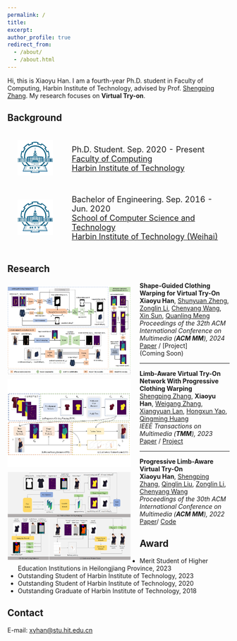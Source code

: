 ```yaml
---
permalink: /
title:
excerpt:
author_profile: true
redirect_from: 
  - /about/
  - /about.html
---
```


<!-- * B.S. in Communication Engineering, Hefei University of Technology, 2019
* M.S. in Computer Science and Technology, Harbin Institute of Technology, 2021
* Ph.D. in Computer Science and Technology, Harbin Institute of Technology, 2025 (expected) -->
Hi, this is Xiaoyu Han. I am a fourth-year Ph.D. student in Faculty of Computing, Harbin Institute of Technology, advised by Prof. [Shengping Zhang](https://homepage.hit.edu.cn/zhangshengping).
My research focuses on **Virtual Try-on**.


## Background

<div>
<table style="width:100%;border:none;border-spacing:0px;border-collapse:separate;margin-right:auto;margin-left:auto;font-size: large">
<tr>
<td style="padding:20px;width:25%;vertical-align:middle;border:none" align="center">
<img width="80" src="../images/hit.png"> 
</td>
<td style="padding:20px;width:75%;vertical-align:middle;border: none" align="left">
Ph.D. Student. Sep. 2020 - Present<br>
<a href="https://encs.hit.edu.cn">Faculty of Computing</a><br>
<a href="http://en.hit.edu.cn">Harbin Institute of Technology</a><br>
</td>
</tr>

<tr>
<td style="padding:20px;width:25%;vertical-align:middle;border:none" align="center">
<img width="80" src="../images/hit.png"> 
</td>
<td style="padding:20px;width:75%;vertical-align:middle;border:none" align="left">
Bachelor of Engineering. Sep. 2016 - Jun. 2020<br>
<a href="https://cst.hitwh.edu.cn/">School of Computer Science and Technology</a><br>
<a href="https://www.hitwh.edu.cn/">Harbin Institute of Technology (Weihai)</a><br>
</td>
</tr>
</table>    
</div>



## Research

<img align="left" width="280" height="200" src="../images/acmmm2024.png" style="padding-right:20px; padding-top:10px"/>

<b>Shape-Guided Clothing Warping for Virtual Try-On</b><br>
<b>Xiaoyu Han</b>, [Shunyuan Zheng](https://shunyuanzheng.github.io), [Zonglin Li](https://scholar.google.com.hk/citations?user=e3cfNyMAAAAJ&hl=zh-CN&oi=sra), [Chenyang Wang](https://openreview.net/profile?id=~Chenyang_Wang4), [Xin Sun](https://openreview.net/profile?id=~Xin_Sun17), [Quanling Meng](https://openreview.net/profile?id=~Quanling_Meng1)<br>
<i>Proceedings of the 32th ACM International Conference on Multimedia (<b>ACM MM</b>), 2024</i><br>
[<i class="fas fa-fw fa-file-pdf"></i>Paper](https://openreview.net/pdf?id=uzlrRAmhPj) /
[<i class="fab fa-fw fa-github fa-github"></i>Project]<br>(Coming Soon)

---

<img align="left" width="280" height="200" src="../images/tmm2023.png" style="padding-right:20px; padding-top:10px"/>

<b>Limb-Aware Virtual Try-On Network With Progressive Clothing Warping</b><br>
[Shengping Zhang](http://homepage.hit.edu.cn/zhangshengping), <b>Xiaoyu Han</b>, [Weigang Zhang](https://homepage.hit.edu.cn/zhangweigang), [Xiangyuan Lan](https://scholar.google.com.hk/citations?user=c3iwWRcAAAAJ&hl), [Hongxun Yao](https://homepage.hit.edu.cn/yaohongxun), [Qingming Huang](https://people.ucas.ac.cn/~qmhuang)<br>
<i>IEEE Transactions on Multimedia (<b>TMM</b>), 2023</i><br>
[<i class="fas fa-fw fa-file-pdf"></i>Paper](https://ieeexplore.ieee.org/abstract/document/10152500/authors#authors) /
[<i class="fab fa-fw fa-github fa-github"></i>Project](https://github.com/aipixel/PL-VTONv2)<br>

---

<img align="left" width="280" height="200" src="../images/acmmm2022.png" style="padding-right:20px; padding-top:10px"/>

<b>Progressive Limb-Aware Virtual Try-On</b><br>
<b>Xiaoyu Han</b>, [Shengping Zhang](http://homepage.hit.edu.cn/zhangshengping), [Qinglin Liu](https://scholar.google.com/citations?user=hsu1cSIAAAAJ), [Zonglin Li](https://scholar.google.com.hk/citations?user=e3cfNyMAAAAJ&hl=zh-CN&oi=sra), [Chenyang Wang](https://openreview.net/profile?id=~Chenyang_Wang4)<br>
<i>Proceedings of the 30th ACM International Conference on Multimedia (<b>ACM MM</b>), 2022</i><br>
[<i class="fas fa-fw fa-file-pdf"></i>Paper](https://dl.acm.org/doi/abs/10.1145/3503161.3547999)/
[<i class="fab fa-fw fa-github fa-github"></i>Code](https://github.com/xyhanHIT/PL-VTON)<br>

## Award
+ Merit Student of Higher Education Institutions in Heilongjiang Province, 2023
+ Outstanding Student of Harbin Institute of Technology, 2023
+ Outstanding Student of Harbin Institute of Technology, 2020
+ Outstanding Graduate of Harbin Institute of Technology, 2018

## Contact
E-mail: xyhan@stu.hit.edu.cn